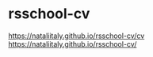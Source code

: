 # rsschool-cv

https://nataliitaly.github.io/rsschool-cv/cv
https://nataliitaly.github.io/rsschool-cv/
